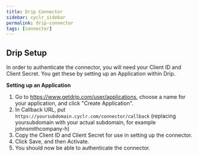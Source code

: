 ```yaml
---
title: Drip Connector
sidebar: cyclr_sidebar
permalink: drip-connector
tags: [connector]
---
```


Drip Setup
---------------
In order to authenticate the connector, you will need your Client ID and Client Secret.  You get these by setting up an Application within Drip.

**Setting up an Application**
1. Go to https://www.getdrip.com/user/applications, choose a name for your application, and click "Create Application".
2. In Callback URL, put ``https://yoursubdomain.cyclr.com/connector/callback`` (replacing yoursubdomain with your actual subdomain, for example johnsmithcompany-h)
3. Copy the Client ID and Client Secret for use in setting up the connector.
4. Click Save, and then Activate.
5. You should now be able to authenticate the connector.
